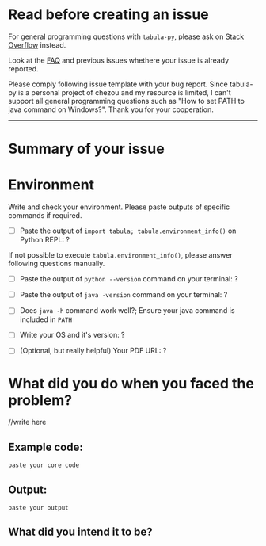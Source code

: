# Read before creating an issue

For general programming questions with `tabula-py`, please ask on [Stack Overflow](https://stackoverflow.com/) instead.

Look at the [FAQ](https://github.com/chezou/tabula-py#faq) and previous issues whethere your issue is already reported.

Please comply following issue template with your bug report. Since tabula-py is a personal project of chezou and my resource is limited, I can't support all general programming questions such as "How to set PATH to java command on Windows?". Thank you for your cooperation.

------

# Summary of your issue

# Environment

Write and check your environment. Please paste outputs of specific commands if required.

- [ ] Paste the output of `import tabula; tabula.environment_info()` on Python REPL: ?

If not possible to execute `tabula.environment_info()`, please answer following questions manually.

- [ ] Paste the output of `python --version` command on your terminal: ?
- [ ] Paste the output of `java -version` command on your terminal: ?
- [ ] Does `java -h` command work well?; Ensure your java command is included in `PATH`
- [ ] Write your OS and it's version: ?

- [ ] (Optional, but really helpful) Your PDF URL: ?


# What did you do when you faced the problem?

//write here

## Example code:

```
paste your core code
```


## Output:

```
paste your output
```

## What did you intend it to be?

